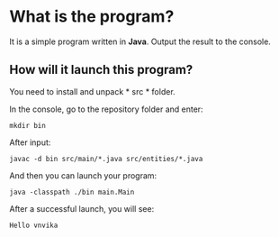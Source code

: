 # What is the program?
It is a simple program written in **Java**. Output the result to the console.
## How will it launch this program?
You need to install and unpack * src * folder. 

In the console, go to the repository folder and enter:

`mkdir bin`

After input:

`javac -d bin src/main/*.java src/entities/*.java`

And then you can launch your program:

`java -classpath ./bin main.Main`

After a successful launch, you will see:

`Hello vnvika`
